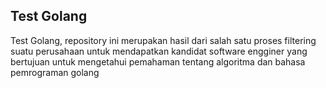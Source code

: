 ## Test Golang

Test Golang, repository ini merupakan hasil dari salah satu proses filtering suatu perusahaan untuk mendapatkan kandidat software engginer yang bertujuan untuk mengetahui pemahaman tentang algoritma dan bahasa pemrograman golang
